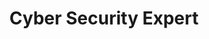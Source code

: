 ---
jsonUrl: "/jsons/roadmaps/cyber-security.json"
pdfUrl: "/pdfs/roadmaps/cyber-security.pdf"
order: 11
briefTitle: "Cyber Security"
briefDescription: "Step by step guide to becoming a Cyber Security Expert in 2023"
title: "Cyber Security Expert"
description: "Step by step guide to becoming a Cyber Security Expert in 2023"
isNew: true
hasTopics: true
dimensions:
  width: 968
  height: 3316.15
schema:
  headline: "Cyber Security Roadmap: Learn to become a Cyber Security Expert"
  description: "Learn how to become a Cyber Security expert with this interactive step by step guide in 2023. We also have resources and short descriptions attached to the roadmap items so you can get everything you want to learn in one place."
  imageUrl: "https://roadmap.sh/roadmaps/cyber-security.png"
  datePublished: "2023-01-05"
  dateModified: "2023-01-20"
seo:
  title: "Cyber Security Roadmap: Learn to become a Cyber Security Expert"
  description: "Community driven, articles, resources, guides, interview questions, quizzes for cyber security. Learn to become a modern Cyber Security Expert by following the steps, skills, resources and guides listed in this roadmap."
  keywords:
    - "guide to becoming a cyber security expert"
    - "guide to becoming a cyber security expert"
    - "cyber security expert"
    - "cyber security skills"
    - "guide to cyber security"
    - "cyber security roadmap"
    - "cyber security skills"
    - "cyber security skills test"
    - "skills for cyber security"
    - "what is cyber security"
    - "cyber security quiz"
    - "cyber security interview questions"
    - "cyber security engineer roadmap"
    - "cyber security expert roadmap"
    - "become a cyber security expert"
    - "cyber security expert career path"
    - "cyber security expert"
    - "modern cyber security expert"
relatedRoadmaps:
  - "backend"
  - "devops"
  - "python"
sitemap:
  priority: 1
  changefreq: "monthly"
tags:
  - "roadmap"
  - "main-sitemap"
  - "role-roadmap"
---